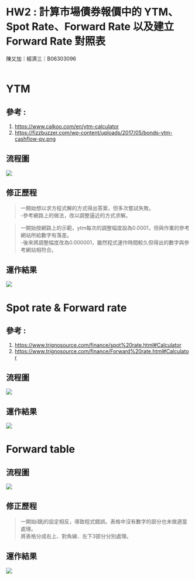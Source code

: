 # HW2 : 計算市場債券報價中的 YTM、Spot Rate、Forward Rate 以及建立 Forward Rate 對照表
陳又加｜經濟三｜B06303096 <br>
<br>
# YTM
## 參考 :<br>
1. https://www.calkoo.com/en/ytm-calculator <br>
2. https://fizzbuzzer.com/wp-content/uploads/2017/05/bonds-ytm-cashflow-pv.png

## 流程圖
![](https://i.imgur.com/kzAFtHg.png)

## 修正歷程
>一開始想以求方程式解的方式得出答案，但多次嘗試失敗。<br>
-參考網路上的做法，改以調整逼近的方式求解。

>一開始按網路上的示範，ytm每次的調整幅度設為0.0001，但與作業的參考網站所給數字有落差。<br>
-後來將調整幅度改為0.000001，雖然程式運作時間較久但得出的數字與參考網站相符合。

## 運作結果
![](https://i.imgur.com/lQN2Hn5.png)

# Spot rate & Forward rate
## 參考 :<br>
1. https://www.trignosource.com/finance/spot%20rate.html#Calculator
2. https://www.trignosource.com/finance/Forward%20rate.html#Calculator

## 流程圖
![](https://i.imgur.com/bqPs3FA.png)

## 運作結果
![](https://i.imgur.com/JWzOxbB.png)

# Forward table
## 流程圖
![](https://i.imgur.com/X7EfDHz.png)

## 修正歷程
>一開始i跟j的設定相反，導致程式錯誤。表格中沒有數字的部分也未做適當處理。<br>
將表格分成右上、對角線、左下3部分分別處理。

## 運作結果
![](https://i.imgur.com/yjcJyeZ.png)
